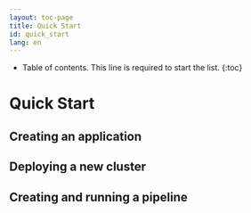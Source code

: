 ```yaml
---
layout: toc-page
title: Quick Start
id: quick_start
lang: en
---
```


* Table of contents. This line is required to start the list.
{:toc}

# Quick Start

## Creating an application

## Deploying a new cluster

## Creating and running a pipeline

